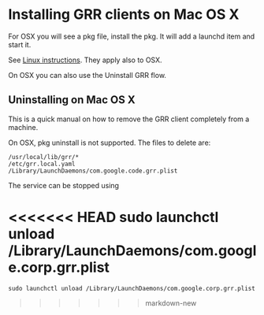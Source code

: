 # Installing GRR clients on Mac OS X

For OSX you will see a pkg file, install the pkg. It will add a
launchd item and start it.

See [Linux instructions](on-linux.md). They apply also to OSX.

On OSX you can also use the Uninstall GRR flow.

## Uninstalling on Mac OS X

This is a quick manual on how to remove the GRR client completely from a machine.

On OSX, pkg uninstall is not supported. The files to delete are:

```docker
/usr/local/lib/grr/*
/etc/grr.local.yaml
/Library/LaunchDaemons/com.google.code.grr.plist
```

The service can be stopped using

<<<<<<< HEAD
    sudo launchctl unload /Library/LaunchDaemons/com.google.corp.grr.plist
=======
```docker
sudo launchctl unload /Library/LaunchDaemons/com.google.corp.grr.plist
```
>>>>>>> markdown-new
